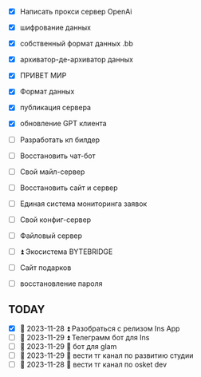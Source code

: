 - [x] Написать прокси сервер  OpenAi
- [x] шифрование данных
- [x] собственный формат данных .bb
- [x] архиватор-де-архиватор данных
- [x] ПРИВЕТ МИР
- [x] Формат данных

- [x] публикация сервера
- [x] обновление GPT клиента



- [ ] Разработать кп билдер 
- [ ] Восстановить чат-бот 
- [ ] Свой майл-сервер 
- [ ] Восстановить сайт и сервер 
- [ ] Единая система мониторинга заявок 
- [ ] Свой конфиг-сервер 
- [ ] Файловый сервер 
- [ ] ⏫  Экосистема BYTEBRIDGE 
- [ ] Сайт подарков 
- [ ] восстановление пароля 
## TODAY 
- [x] 📅 2023-11-28 ⏫  Разобраться с релизом Ins App
- [ ] 📅 2023-11-29 ⏫  Телеграмм бот для Ins 
- [ ] 📅 2023-11-29 🔼  бот для glam 
- [ ] 📅 2023-11-29  🔽  вести тг канал по развитию студии 
- [ ]  📅 2023-11-28 🔽  вести тг канал по osket dev 